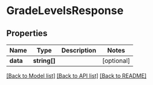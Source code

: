 # GradeLevelsResponse

## Properties
Name | Type | Description | Notes
------------ | ------------- | ------------- | -------------
**data** | **string[]** |  | [optional] 

[[Back to Model list]](../README.md#documentation-for-models) [[Back to API list]](../README.md#documentation-for-api-endpoints) [[Back to README]](../README.md)


